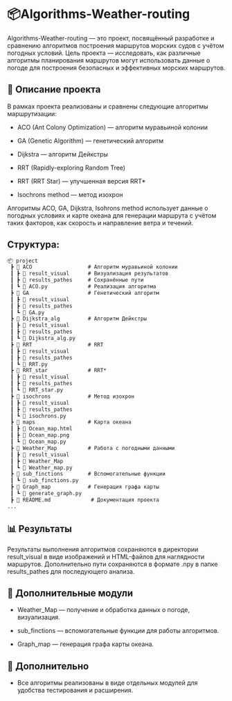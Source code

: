 # 📦Algorithms-Weather-routing

Algorithms-Weather-routing — это проект, посвящённый разработке и сравнению алгоритмов построения маршрутов морских судов с учётом погодных условий.
Цель проекта — исследовать, как различные алгоритмы планирования маршрутов могут использовать данные о погоде для построения безопасных и эффективных морских маршрутов.

## 🌊 Описание проекта
В рамках проекта реализованы и сравнены следующие алгоритмы маршрутизации:

- ACO (Ant Colony Optimization) — алгоритм муравьиной колонии

- GA (Genetic Algorithm) — генетический алгоритм

- Dijkstra — алгоритм Дейкстры

- RRT (Rapidly-exploring Random Tree)

- RRT (RRT Star) — улучшенная версия RRT*

- Isochrons method — метод изохрон

Алгоритмы ACO, GA, Dijkstra, Isohrons method использует данные о погодных условиях и карте океана для генерации маршрута с учётом таких факторов, как скорость и направление ветра и течений.

## Структура:
```markdown
📦 project
 ┣ 📂 ACO                  # Алгоритм муравьиной колонии
 ┃ ┣ 📂 result_visual      # Визуализация результатов
 ┃ ┣ 📂 results_pathes     # Сохранённые пути
 ┃ ┗ 📄 ACO.py             # Реализация алгоритма
 ┣ 📂 GA                   # Генетический алгоритм
 ┃ ┣ 📂 result_visual
 ┃ ┣ 📂 results_pathes
 ┃ ┗ 📄 GA.py
 ┣ 📂 Dijkstra_alg         # Алгоритм Дейкстры
 ┃ ┣ 📂 result_visual
 ┃ ┣ 📂 results_pathes
 ┃ ┗ 📄 Dijkstra_alg.py
 ┣ 📂 RRT                  # RRT
 ┃ ┣ 📂 result_visual
 ┃ ┣ 📂 results_pathes
 ┃ ┗ 📄 RRT.py
 ┣ 📂 RRT_star             # RRT*
 ┃ ┣ 📂 result_visual
 ┃ ┣ 📂 results_pathes
 ┃ ┗ 📄 RRT_star.py
 ┣ 📂 isochrons            # Метод изохрон
 ┃ ┣ 📂 result_visual
 ┃ ┣ 📂 results_pathes
 ┃ ┗ 📄 isochrons.py
 ┣ 📂 maps                 # Карта океана
 ┃ ┣ 📄 Ocean_map.html
 ┃ ┣ 📄 Ocean_map.png
 ┃ ┗ 📄 Ocean_map.py
 ┣ 📂 Weather_Map          # Работа с погодными данными
 ┃ ┣ 📂 result_visual
 ┃ ┣ 📂 Weather_Map
 ┃ ┗ 📄 Weather_map.py
 ┣ 📂 sub_finctions        # Вспомогательные функции
 ┃ ┗ 📄 sub_finctions.py
 ┣ 📂 Graph_map            # Генерация графа карты
 ┃ ┗ 📄 generate_graph.py
 ┣ 📄 README.md             # Документация проекта
...
```

## 📊 Результаты
Результаты выполнения алгоритмов сохраняются в директории result_visual в виде изображений и HTML-файлов для наглядности маршрутов.
Дополнительно пути сохраняются в формате .npy в папке results_pathes для последующего анализа.

## 🧩 Дополнительные модули
- Weather_Map — получение и обработка данных о погоде, визуализация.

- sub_finctions — вспомогательные функции для работы алгоритмов.

- Graph_map — генерация графа карты океана.

## 📖 Дополнительно
- Все алгоритмы реализованы в виде отдельных модулей для удобства тестирования и расширения.
